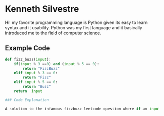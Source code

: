 # Kenneth Silvestre 

Hi! my favorite programming language is Python given its easy to learn syntax and it usability. Python was my first language and it basically introduced me to the field of computer science.



## Example Code
```python
def fizz_buzz(input):
    if(input % 3 ==0) and (input % 5 == 0):
        return "FizzBuzz"
    elif input % 3 == 0:
        return "Fizz"
    elif input % 5 == 0:
        return "Buzz"
    return  input

### Code Explanation

A solution to the infamous fizzbuzz leetcode question where if an input is divisible by both 3 and 5 return FizzBuzz, if only divisible by 3 return Fizz and if only divisible by 5 return Buzz. Otherwise return the number. 












